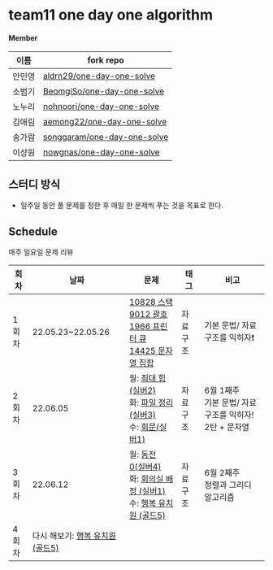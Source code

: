 # team11 one day one algorithm

#### Member

|  이름  | fork repo                                                                     |
| :----: | ----------------------------------------------------------------------------- |
| 안민영 | [aldrn29/one-day-one-solve](https://github.com/aldrn29/one-day-one-solve)     |
| 소범기 | [BeomgiSo/one-day-one-solve](https://github.com/BeomgiSo/one-day-one-solve)   |
| 노누리 | [nohnoori/one-day-one-solve](https://github.com/nohnoori/one-day-one-solve)   |
| 김애림 | [aemong22/one-day-one-solve](https://github.com/aemong22/one-day-one-solve)   |
| 송가람 | [songgaram/one-day-one-solve](https://github.com/songgaram/one-day-one-solve) |
| 이상원 | [nowgnas/one-day-one-solve](https://github.com/nowgnas/one-day-one-solve)     |

## 스터디 방식

-   일주일 동안 풀 문제를 정한 후 매일 한 문제씩 푸는 것을 목표로 한다.

## Schedule

매주 일요일 문제 리뷰

| 회차  | 날짜                                                                      | 문제                                                                                                                                                                                                                              | 태그     | 비고                                                    |
| ----- | ------------------------------------------------------------------------- | --------------------------------------------------------------------------------------------------------------------------------------------------------------------------------------------------------------------------------- | -------- | ------------------------------------------------------- |
| 1회차 | 22.05.23~22.05.26                                                         | [10828 스택](https://www.acmicpc.net/problem/10828)<br>[9012 괄호](https://www.acmicpc.net/problem/9012)<br>[1966 프린터 큐](https://www.acmicpc.net/problem/1966)<br>[14425 문자열 집합 ](https://www.acmicpc.net/problem/14425) | 자료구조 | 기본 문법/ 자료구조를 익히자❗️                         |
| 2회차 | 22.06.05                                                                  | 월: [최대 힙(실버2)](https://www.acmicpc.net/problem/11279)<br>화: [파일 정리(실버3)](https://www.acmicpc.net/problem/20291)<br>수: [회문(실버1)](https://www.acmicpc.net/problem/17609)                                          | 자료구조 | 6월 1째주<br>기본 문법/ 자료구조를 익히자! 2탄 + 문자열 |
| 3회차 | 22.06.12                                                                  | 월: [동전 0(실버4)](https://www.acmicpc.net/problem/11047)<br>화: [회의실 배정 (실버1)](https://www.acmicpc.net/problem/1931)<br>수: [행복 유치원 (골드5)](https://www.acmicpc.net/problem/13164)                                 | 자료구조 | 6월 2째주<br>정렬과 그리디 알고리즘                     |
| 4회차 | 다시 해보기: [행복 유치원 (골드5)](https://www.acmicpc.net/problem/13164) |
